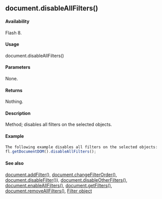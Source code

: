 ## document.disableAllFilters()

#### Availability

Flash 8.

#### Usage

document.disableAllFilters()

#### Parameters

None.

#### Returns

Nothing.

#### Description

Method; disables all filters on the selected objects.

#### Example

```javascript
The following example disables all filters on the selected objects:
fl.getDocumentDOM().disableAllFilters();

```
#### See also

[document.addFilter()](#!AdobeDocs/developers-animatesdk-docs/master/Document_object/documen3.md), [document.changeFilterOrder()](#!AdobeDocs/developers-animatesdk-docs/master/Document_object/docume29.md), [document.disableFilter()](#!AdobeDocs/developers-animatesdk-docs/master/Document_object/docume47.md)), [document.disableOtherFilters()](#!AdobeDocs/developers-animatesdk-docs/master/Document_object/docume48.md), [document.enableAllFilters()](#!AdobeDocs/developers-animatesdk-docs/master/Document_object/docume58.md), [document.getFilters()](#!AdobeDocs/developers-animatesdk-docs/master/Document_object/docume79.md), [document.removeAllFilters()](#!AdobeDocs/developers-animatesdk-docs/master/Document_object/docum240.md), [Filter object](#!AdobeDocs/developers-animatesdk-docs/master/Filter_object/filter_summary.md)

<span id="document.disableFilter()" class="anchor"></span>
